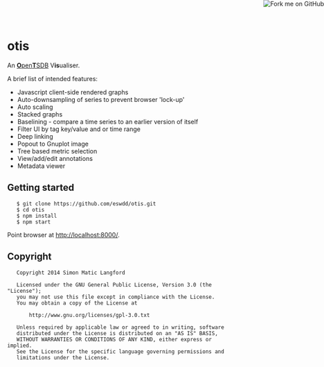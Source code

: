 <a href="https://github.com/eswdd/otis"><img style="position: absolute; top: 0; right: 0; border: 0;" src="https://camo.githubusercontent.com/e7bbb0521b397edbd5fe43e7f760759336b5e05f/68747470733a2f2f73332e616d617a6f6e6177732e636f6d2f6769746875622f726962626f6e732f666f726b6d655f72696768745f677265656e5f3030373230302e706e67" alt="Fork me on GitHub" data-canonical-src="https://s3.amazonaws.com/github/ribbons/forkme_right_green_007200.png"></a>

otis
====

An [<b>O</b>pen<b>T</b>SDB](http://opentsdb.net) V<b>is</b>ualiser.

A brief list of intended features:
* Javascript client-side rendered graphs
* Auto-downsampling of series to prevent browser 'lock-up'
* Auto scaling
* Stacked graphs
* Baselining - compare a time series to an earlier version of itself
* Filter UI by tag key/value and or time range
* Deep linking
* Popout to Gnuplot image
* Tree based metric selection
* View/add/edit annotations
* Metadata viewer

Getting started
---------------
```
   $ git clone https://github.com/eswdd/otis.git
   $ cd otis
   $ npm install
   $ npm start
```
Point browser at [http://localhost:8000/](http://localhost:8000/).

Copyright
---------
```
   Copyright 2014 Simon Matic Langford

   Licensed under the GNU General Public License, Version 3.0 (the "License");
   you may not use this file except in compliance with the License.
   You may obtain a copy of the License at

       http://www.gnu.org/licenses/gpl-3.0.txt

   Unless required by applicable law or agreed to in writing, software
   distributed under the License is distributed on an "AS IS" BASIS,
   WITHOUT WARRANTIES OR CONDITIONS OF ANY KIND, either express or implied.
   See the License for the specific language governing permissions and
   limitations under the License.
```
